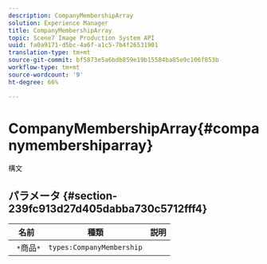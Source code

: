 ```yaml
---
description: CompanyMembershipArray
solution: Experience Manager
title: CompanyMembershipArray
topic: Scene7 Image Production System API
uuid: fa0a9171-d5bc-4a6f-a1c5-7b4f26531901
translation-type: tm+mt
source-git-commit: bf5873e5a6bdb859e19b15584ba85e9c106f853b
workflow-type: tm+mt
source-wordcount: '9'
ht-degree: 66%

---
```



# CompanyMembershipArray{#companymembershiparray}

構文

## パラメータ {#section-239fc913d27d405dabba730c5712fff4}

| 名前 | 種類 | 説明 |
|---|---|---|
| ` *`商品`*` | `types:CompanyMembership` |  |


